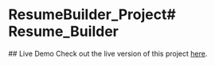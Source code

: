 # ResumeBuilder_Project#   R e s u m e _ B u i l d e r 
 
 ## Live Demo
Check out the live version of this project [here](https://utsav1501.github.io/Resume_Builder/).
